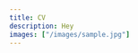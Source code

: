 ```yaml
---
title: CV
description: Hey
images: ["/images/sample.jpg"]
---
```

<!--
<big><a target="_blank" rel="noopener noreferrer" style="color:blue;" href="CV.pdf">[Academic CV]</a></big> 

<br>

<big><big><b>Education</b></big></big>

<br>

<div> 
<div style = "float:left">Ph.D., Economics, Boston University, Boston MA,</div>
<div style = "float:right">2018&#8211;2023</div>
</div>

<div style="line-height:250%;">
    <br>
</div>
